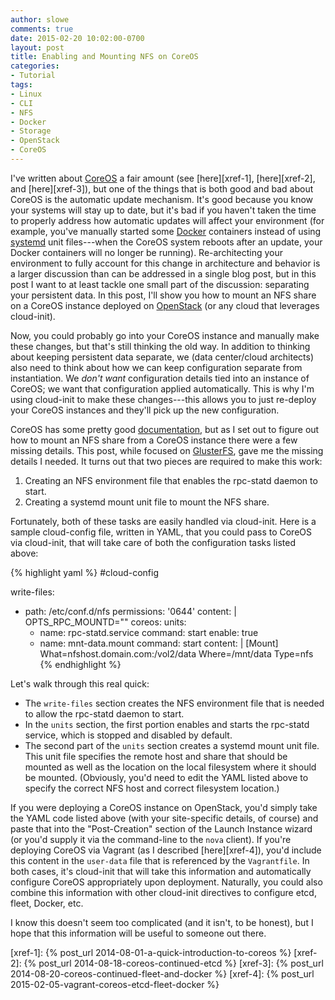 ```yaml
---
author: slowe
comments: true
date: 2015-02-20 10:02:00-0700
layout: post
title: Enabling and Mounting NFS on CoreOS
categories:
- Tutorial
tags:
- Linux
- CLI
- NFS
- Docker
- Storage
- OpenStack
- CoreOS
---
```


I've written about [CoreOS][link-1] a fair amount (see [here][xref-1], [here][xref-2], and [here][xref-3]), but one of the things that is both good and bad about CoreOS is the automatic update mechanism. It's good because you know your systems will stay up to date, but it's bad if you haven't taken the time to properly address how automatic updates will affect your environment (for example, you've manually started some [Docker][link-5] containers instead of using [systemd][link-6] unit files---when the CoreOS system reboots after an update, your Docker containers will no longer be running). Re-architecting your environment to fully account for this change in architecture and behavior is a larger discussion than can be addressed in a single blog post, but in this post I want to at least tackle one small part of the discussion: separating your persistent data. In this post, I'll show you how to mount an NFS share on a CoreOS instance deployed on [OpenStack][link-2] (or any cloud that leverages cloud-init).

Now, you could probably go into your CoreOS instance and manually make these changes, but that's still thinking the old way. In addition to thinking about keeping persistent data separate, we (data center/cloud architects) also need to think about how we can keep configuration separate from instantiation. We _don't want_ configuration details tied into an instance of CoreOS; we want that configuration applied automatically. This is why I'm using cloud-init to make these changes---this allows you to just re-deploy your CoreOS instances and they'll pick up the new configuration.

CoreOS has some pretty good [documentation][link-7], but as I set out to figure out how to mount an NFS share from a CoreOS instance there were a few missing details. This post, while focused on [GlusterFS][link-4], gave me the missing details I needed. It turns out that two pieces are required to make this work:

1. Creating an NFS environment file that enables the rpc-statd daemon to start.
2. Creating a systemd mount unit file to mount the NFS share.

Fortunately, both of these tasks are easily handled via cloud-init. Here is a sample cloud-config file, written in YAML, that you could pass to CoreOS via cloud-init, that will take care of both the configuration tasks listed above:

{% highlight yaml %}
#cloud-config

write-files:
  - path: /etc/conf.d/nfs
    permissions: '0644'
    content: |
      OPTS_RPC_MOUNTD=""
coreos:
  units:
    - name: rpc-statd.service
      command: start
      enable: true
    - name: mnt-data.mount
      command: start
      content: |
        [Mount]
        What=nfshost.domain.com:/vol2/data
        Where=/mnt/data
        Type=nfs
{% endhighlight %}

Let's walk through this real quick:

* The `write-files` section creates the NFS environment file that is needed to allow the rpc-statd daemon to start.
* In the `units` section, the first portion enables and starts the rpc-statd service, which is stopped and disabled by default.
* The second part of the `units` section creates a systemd mount unit file. This unit file specifies the remote host and share that should be mounted as well as the location on the local filesystem where it should be mounted. (Obviously, you'd need to edit the YAML listed above to specify the correct NFS host and correct filesystem location.)

If you were deploying a CoreOS instance on OpenStack, you'd simply take the YAML code listed above (with your site-specific details, of course) and paste that into the "Post-Creation" section of the Launch Instance wizard (or you'd supply it via the command-line to the `nova` client). If you're deploying CoreOS via Vagrant (as I described [here][xref-4]), you'd include this content in the `user-data` file that is referenced by the `Vagrantfile`. In both cases, it's cloud-init that will take this information and automatically configure CoreOS appropriately upon deployment. Naturally, you could also combine this information with other cloud-init directives to configure etcd, fleet, Docker, etc.

I know this doesn't seem too complicated (and it isn't, to be honest), but I hope that this information will be useful to someone out there.


[link-1]: https://coreos.com
[link-2]: http://www.openstack.org
[link-3]: http://www.ulabs.uservers.net/howtos/glusterfs-coreos.php
[link-4]: http://www.gluster.org
[link-5]: http://www.docker.com
[link-6]: http://freedesktop.org/wiki/Software/systemd/
[link-7]: https://coreos.com/docs/
[xref-1]: {% post_url 2014-08-01-a-quick-introduction-to-coreos %}
[xref-2]: {% post_url 2014-08-18-coreos-continued-etcd %}
[xref-3]: {% post_url 2014-08-20-coreos-continued-fleet-and-docker %}
[xref-4]: {% post_url 2015-02-05-vagrant-coreos-etcd-fleet-docker %}